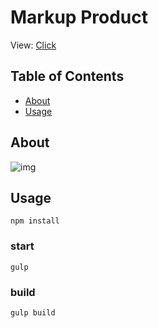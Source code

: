 # Markup Product

View: [Click](https://markup-product.netlify.app/)

## Table of Contents

- [About](#about)
- [Usage](#usage)
  
## About <a name = "about"></a>

![img](http://test-developer.ru/preview/markup-product.jpg)

## Usage <a name = "usage"></a>
```
npm install
```

### start
```
gulp
```

### build
```
gulp build
```
